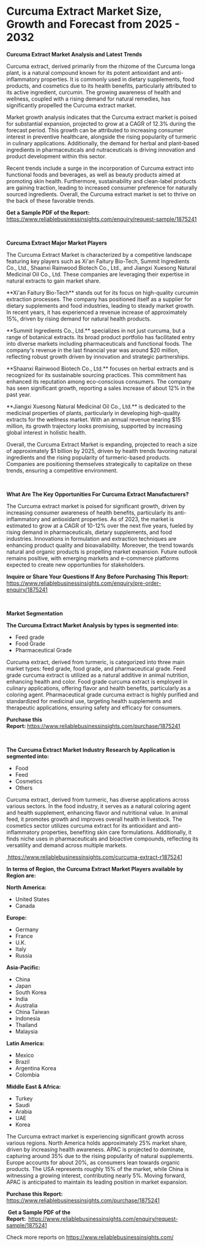 <p><h1>Curcuma Extract Market Size, Growth and Forecast from 2025 - 2032</h1></p><p><strong>Curcuma Extract Market Analysis and Latest Trends</strong></p>
<p><p>Curcuma extract, derived primarily from the rhizome of the Curcuma longa plant, is a natural compound known for its potent antioxidant and anti-inflammatory properties. It is commonly used in dietary supplements, food products, and cosmetics due to its health benefits, particularly attributed to its active ingredient, curcumin. The growing awareness of health and wellness, coupled with a rising demand for natural remedies, has significantly propelled the Curcuma extract market.</p><p>Market growth analysis indicates that the Curcuma extract market is poised for substantial expansion, projected to grow at a CAGR of 12.3% during the forecast period. This growth can be attributed to increasing consumer interest in preventive healthcare, alongside the rising popularity of turmeric in culinary applications. Additionally, the demand for herbal and plant-based ingredients in pharmaceuticals and nutraceuticals is driving innovation and product development within this sector.</p><p>Recent trends include a surge in the incorporation of Curcuma extract into functional foods and beverages, as well as beauty products aimed at promoting skin health. Furthermore, sustainability and clean-label products are gaining traction, leading to increased consumer preference for naturally sourced ingredients. Overall, the Curcuma extract market is set to thrive on the back of these favorable trends.</p></p>
<p><strong>Get a Sample PDF of the Report:&nbsp;</strong> <a href="https://www.reliablebusinessinsights.com/enquiry/request-sample/1875241?utm_campaign=3494&utm_medium=2&utm_source=Github&utm_content=ia&utm_term=02042025&utm_id=curcuma-extract">https://www.reliablebusinessinsights.com/enquiry/request-sample/1875241</a></p>
<p>&nbsp;</p>
<p><strong>Curcuma Extract Major Market Players</strong></p>
<p><p>The Curcuma Extract Market is characterized by a competitive landscape featuring key players such as Xi'an Faitury Bio-Tech, Summit Ingredients Co., Ltd., Shaanxi Rainwood Biotech Co., Ltd., and Jiangxi Xuesong Natural Medicinal Oil Co., Ltd. These companies are leveraging their expertise in natural extracts to gain market share.</p><p>**Xi'an Faitury Bio-Tech** stands out for its focus on high-quality curcumin extraction processes. The company has positioned itself as a supplier for dietary supplements and food industries, leading to steady market growth. In recent years, it has experienced a revenue increase of approximately 15%, driven by rising demand for natural health products.</p><p>**Summit Ingredients Co., Ltd.** specializes in not just curcuma, but a range of botanical extracts. Its broad product portfolio has facilitated entry into diverse markets including pharmaceuticals and functional foods. The company's revenue in the last financial year was around $20 million, reflecting robust growth driven by innovation and strategic partnerships.</p><p>**Shaanxi Rainwood Biotech Co., Ltd.** focuses on herbal extracts and is recognized for its sustainable sourcing practices. This commitment has enhanced its reputation among eco-conscious consumers. The company has seen significant growth, reporting a sales increase of about 12% in the past year.</p><p>**Jiangxi Xuesong Natural Medicinal Oil Co., Ltd.** is dedicated to the medicinal properties of plants, particularly in developing high-quality extracts for the wellness market. With an annual revenue nearing $15 million, its growth trajectory looks promising, supported by increasing global interest in holistic health.</p><p>Overall, the Curcuma Extract Market is expanding, projected to reach a size of approximately $1 billion by 2025, driven by health trends favoring natural ingredients and the rising popularity of turmeric-based products. Companies are positioning themselves strategically to capitalize on these trends, ensuring a competitive environment.</p></p>
<p>&nbsp;</p>
<p><strong>What Are The Key Opportunities For Curcuma Extract Manufacturers?</strong></p>
<p><p>The Curcuma extract market is poised for significant growth, driven by increasing consumer awareness of health benefits, particularly its anti-inflammatory and antioxidant properties. As of 2023, the market is estimated to grow at a CAGR of 10-12% over the next five years, fueled by rising demand in pharmaceuticals, dietary supplements, and food industries. Innovations in formulation and extraction techniques are enhancing product quality and bioavailability. Moreover, the trend towards natural and organic products is propelling market expansion. Future outlook remains positive, with emerging markets and e-commerce platforms expected to create new opportunities for stakeholders.</p></p>
<p><strong>Inquire or Share Your Questions If Any Before Purchasing This Report:</strong> <a href="https://www.reliablebusinessinsights.com/enquiry/pre-order-enquiry/1875241?utm_campaign=3494&utm_medium=2&utm_source=Github&utm_content=ia&utm_term=02042025&utm_id=curcuma-extract">https://www.reliablebusinessinsights.com/enquiry/pre-order-enquiry/1875241</a></p>
<p>&nbsp;</p>
<p><strong>Market Segmentation</strong></p>
<p><strong>The Curcuma Extract Market Analysis by types is segmented into:</strong></p>
<p><ul><li>Feed grade</li><li>Food Grade</li><li>Pharmaceutical Grade</li></ul></p>
<p><p>Curcuma extract, derived from turmeric, is categorized into three main market types: feed grade, food grade, and pharmaceutical grade. Feed grade curcuma extract is utilized as a natural additive in animal nutrition, enhancing health and color. Food grade curcuma extract is employed in culinary applications, offering flavor and health benefits, particularly as a coloring agent. Pharmaceutical grade curcuma extract is highly purified and standardized for medicinal use, targeting health supplements and therapeutic applications, ensuring safety and efficacy for consumers.</p></p>
<p><strong>Purchase this Report:&nbsp;</strong><a href="https://www.reliablebusinessinsights.com/purchase/1875241?utm_campaign=3494&utm_medium=2&utm_source=Github&utm_content=ia&utm_term=02042025&utm_id=curcuma-extract">https://www.reliablebusinessinsights.com/purchase/1875241</a></p>
<p>&nbsp;</p>
<p><strong>The Curcuma Extract Market Industry Research by Application is segmented into:</strong></p>
<p><ul><li>Food</li><li>Feed</li><li>Cosmetics</li><li>Others</li></ul></p>
<p><p>Curcuma extract, derived from turmeric, has diverse applications across various sectors. In the food industry, it serves as a natural coloring agent and health supplement, enhancing flavor and nutritional value. In animal feed, it promotes growth and improves overall health in livestock. The cosmetics sector utilizes curcuma extract for its antioxidant and anti-inflammatory properties, benefiting skin care formulations. Additionally, it finds niche uses in pharmaceuticals and bioactive compounds, reflecting its versatility and demand across multiple markets.</p></p>
<p><a href="https://www.reliablebusinessinsights.com/curcuma-extract-r1875241?utm_campaign=3494&utm_medium=2&utm_source=Github&utm_content=ia&utm_term=02042025&utm_id=curcuma-extract">&nbsp;https://www.reliablebusinessinsights.com/curcuma-extract-r1875241</a></p>
<p><strong>In terms of Region, the Curcuma Extract Market Players available by Region are:</strong></p>
<p>
    <p> <strong> North America: </strong>
        <ul>
            <li>United States</li>
            <li>Canada</li>
        </ul>
        </p> 
    <p> <strong> Europe: </strong>
        <ul>
            <li>Germany</li>
            <li>France</li>
            <li>U.K.</li>
            <li>Italy</li>
            <li>Russia</li>
        </ul>
        </p> 
    <p> <strong> Asia-Pacific: </strong>
        <ul>
            <li>China</li>
            <li>Japan</li>
            <li>South Korea</li>
            <li>India</li>
            <li>Australia</li>
            <li>China Taiwan</li>
            <li>Indonesia</li>
            <li>Thailand</li>
            <li>Malaysia</li>
        </ul>
        </p> 
    <p> <strong> Latin America: </strong>
        <ul>
            <li>Mexico</li>
            <li>Brazil</li>
            <li>Argentina Korea</li>
            <li>Colombia</li>
        </ul>
        </p> 
    <p> <strong> Middle East & Africa: </strong>
        <ul>
            <li>Turkey</li>
            <li>Saudi</li>
            <li>Arabia</li>
            <li>UAE</li>
            <li>Korea</li>
        </ul>
    </p>
    </p>
<p><p>The Curcuma extract market is experiencing significant growth across various regions. North America holds approximately 25% market share, driven by increasing health awareness. APAC is projected to dominate, capturing around 35% due to the rising popularity of natural supplements. Europe accounts for about 20%, as consumers lean towards organic products. The USA represents roughly 15% of the market, while China is witnessing a growing interest, contributing nearly 5%. Moving forward, APAC is anticipated to maintain its leading position in market expansion.</p></p>
<p><strong>Purchase this Report: </strong><a href="https://www.reliablebusinessinsights.com/purchase/1875241?utm_campaign=3494&utm_medium=2&utm_source=Github&utm_content=ia&utm_term=02042025&utm_id=curcuma-extract">https://www.reliablebusinessinsights.com/purchase/1875241</a></p>
<p>&nbsp;<strong>Get a Sample PDF of the Report:&nbsp;&nbsp;</strong><a href="https://www.reliablebusinessinsights.com/enquiry/request-sample/1875241?utm_campaign=3494&utm_medium=2&utm_source=Github&utm_content=ia&utm_term=02042025&utm_id=curcuma-extract">https://www.reliablebusinessinsights.com/enquiry/request-sample/1875241</a></p>
<p><strong></strong></p>
<p>Check more reports on <a href="https://www.reliablebusinessinsights.com/?utm_campaign=3494&utm_medium=2&utm_source=Github&utm_content=ia&utm_term=02042025&utm_id=curcuma-extract">https://www.reliablebusinessinsights.com/</a></p>